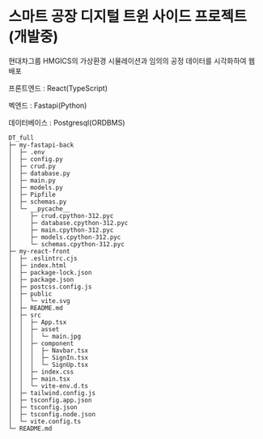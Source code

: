 # 스마트 공장 디지털 트윈 사이드 프로젝트(개발중)
현대차그룹 HMGICS의 가상환경 시뮬레이션과 임의의 공정 데이터를 시각화하여 웹 배포

프론트엔드 : React(TypeScript)

벡엔드 : Fastapi(Python)

데이터베이스 : Postgresql(ORDBMS)


```
DT_full
├─ my-fastapi-back
│  ├─ .env
│  ├─ config.py
│  ├─ crud.py
│  ├─ database.py
│  ├─ main.py
│  ├─ models.py
│  ├─ Pipfile
│  ├─ schemas.py
│  └─ __pycache__
│     ├─ crud.cpython-312.pyc
│     ├─ database.cpython-312.pyc
│     ├─ main.cpython-312.pyc
│     ├─ models.cpython-312.pyc
│     └─ schemas.cpython-312.pyc
├─ my-react-front
│  ├─ .eslintrc.cjs
│  ├─ index.html
│  ├─ package-lock.json
│  ├─ package.json
│  ├─ postcss.config.js
│  ├─ public
│  │  └─ vite.svg
│  ├─ README.md
│  ├─ src
│  │  ├─ App.tsx
│  │  ├─ asset
│  │  │  └─ main.jpg
│  │  ├─ component
│  │  │  ├─ Navbar.tsx
│  │  │  ├─ SignIn.tsx
│  │  │  └─ SignUp.tsx
│  │  ├─ index.css
│  │  ├─ main.tsx
│  │  └─ vite-env.d.ts
│  ├─ tailwind.config.js
│  ├─ tsconfig.app.json
│  ├─ tsconfig.json
│  ├─ tsconfig.node.json
│  └─ vite.config.ts
└─ README.md

```
